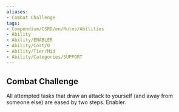 ```yaml
---
aliases:
- Combat Challenge
tags:
- Compendium/CSRD/en/Rules/Abilities
- Ability
- Ability/ENABLER
- Ability/Cost/0
- Ability/Tier/Mid
- Ability/Categories/SUPPORT
---
```


  
## Combat Challenge  
All attempted tasks that draw an attack to yourself (and away from someone else) are eased by two steps. Enabler. 